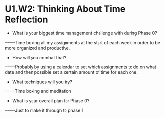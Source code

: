 # U1.W2: Thinking About Time Reflection

* What is your biggest time management challenge with during Phase 0? 

-----Time boxing all my assignments at the start of each week in order to be more organized and productive.

* How will you combat that? 

-----Probably by using a calendar to set which assignments to do on what date and then possible set a certain amount of time for each one.

* What techniques will you try?

-----Time boxing and meditation

* What is your overall plan for Phase 0?

-----Just to make it through to phase 1